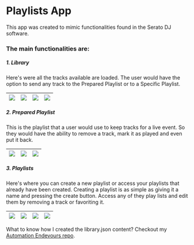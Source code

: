 # Playlists App

This app was created to mimic functionalities found in the Serato DJ software.

### The main functionalities are:

##### 1. Library

Here's were all the tracks available are loaded. 
The user would have the option to send any track to the Prepared Playlist or to a Specific Playlist.


|![](https://i.imgur.com/X2lp2hD.png)|![](https://i.imgur.com/qIr97jx.png)|![](https://i.imgur.com/tBxd85N.png)|![](https://i.imgur.com/4L2TOe2.png)|
|:---:|:---:|:---:|:---:|

##### 2. Prepared Playlist

This is the playlist that a user would use to keep tracks for a live event.
So they would have the ability to remove a track, mark it as played and even put it back.

|![](https://i.imgur.com/6Rjtu71.png)|![](https://i.imgur.com/qxCUfgV.png)|![](https://i.imgur.com/2ow2igL.png)|
|:---:|:---:|:---:|

##### 3. Playlists

Here's where you can create a new playlist or access your playlists that already have been created.
Creating a playlist is as simple as giving it a name and pressing the create button.
Access any of they play lists and edit them by removing a track or favoriting it.

|![](https://i.imgur.com/OtFMuKy.png)|![](https://i.imgur.com/5cD4rE2.png)|![](https://i.imgur.com/nHKvCIY.png)|![](https://i.imgur.com/V1AQMLY.png)|
|:---:|:---:|:---:|:---:|

What to know how I created the library.json content? Checkout my [Automation Endevours repo](https://github.com/csfelipe/AutomationEndevours).